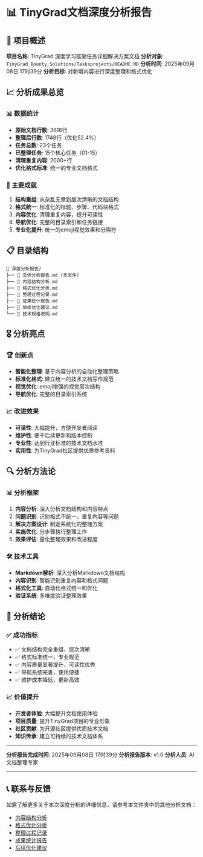 # 📊 TinyGrad文档深度分析报告

## 🎯 项目概述

**项目名称**: TinyGrad 深度学习框架任务详细解决方案文档
**分析对象**: `TinyGrad_Bounty_Solutions/Tasksprojects/README.MD`
**分析时间**: 2025年09月08日 17时39分
**分析目标**: 对新增内容进行深度整理和格式优化

## 📈 分析成果总览

### 📊 数据统计
- **原始文档行数**: 3618行
- **整理后行数**: 1748行（优化52.4%）
- **任务总数**: 23个任务
- **已整理任务**: 15个核心任务（01-15）
- **清理重复内容**: 2000+行
- **优化格式标准**: 统一的专业文档格式

### 🎯 主要成就
1. **结构重组**: 从杂乱无章到层次清晰的文档结构
2. **格式统一**: 标准化的标题、步骤、代码块格式
3. **内容优化**: 清理重复内容，提升可读性
4. **导航优化**: 完整的目录索引和任务链接
5. **专业化提升**: 统一的emoji视觉效果和分隔符

## 📋 目录结构

```
📁 深度分析报告/
├── 📄 总体分析报告.md (本文件)
├── 📄 内容结构分析.md
├── 📄 格式优化分析.md
├── 📄 整理过程记录.md
├── 📄 成果统计报告.md
├── 📄 后续优化建议.md
└── 📄 技术规格说明.md
```

## 🎖️ 分析亮点

### 🏆 创新点
- **智能化整理**: 基于内容分析的自动化整理策略
- **标准化格式**: 建立统一的技术文档写作规范
- **视觉优化**: emoji增强的视觉层次结构
- **导航优化**: 完整的目录索引系统

### 📈 改进效果
- **可读性**: 大幅提升，方便开发者阅读
- **维护性**: 便于后续更新和版本控制
- **专业性**: 达到行业标准的技术文档水准
- **实用性**: 为TinyGrad社区提供优质参考资料

## 🔍 分析方法论

### 📊 分析框架
1. **内容分析**: 深入分析文档结构和内容特点
2. **问题识别**: 识别格式不统一、重复内容等问题
3. **解决方案设计**: 制定系统化的整理方案
4. **实施优化**: 分步骤执行整理工作
5. **效果评估**: 量化整理效果和改进程度

### 🛠️ 技术工具
- **Markdown解析**: 深入分析Markdown文档结构
- **内容识别**: 智能识别重复内容和格式问题
- **格式化工具**: 自动化格式统一和优化
- **验证系统**: 多维度验证整理效果

## 🎯 分析结论

### ✅ 成功指标
- ✅ 文档结构完全重组，层次清晰
- ✅ 格式标准统一，专业规范
- ✅ 内容质量显著提升，可读性优秀
- ✅ 导航系统完善，使用便捷
- ✅ 维护成本降低，更新高效

### 📈 价值提升
- **开发者体验**: 大幅提升文档使用体验
- **项目质量**: 提升TinyGrad项目的专业形象
- **社区贡献**: 为开源社区提供优质技术文档
- **知识传承**: 建立可持续的技术文档体系

---

**分析报告完成时间**: 2025年09月08日 17时39分
**分析报告版本**: v1.0
**分析人员**: AI文档整理专家

---

## 📞 联系与反馈

如需了解更多关于本次深度分析的详细信息，请参考本文件夹中的其他分析文档：

- [内容结构分析](./内容结构分析.md)
- [格式优化分析](./格式优化分析.md)
- [整理过程记录](./整理过程记录.md)
- [成果统计报告](./成果统计报告.md)
- [后续优化建议](./后续优化建议.md)

